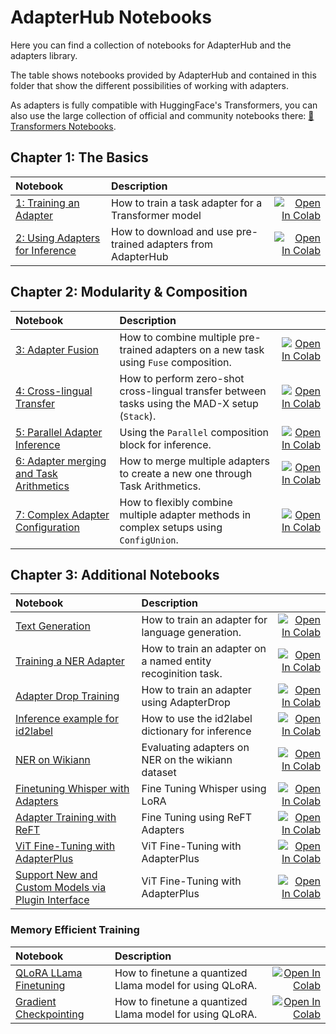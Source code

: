 # AdapterHub Notebooks

Here you can find a collection of notebooks for AdapterHub and the adapters library.

The table shows notebooks provided by AdapterHub and contained in this folder that show the different possibilities of working with adapters.

As adapters is fully compatible with HuggingFace's Transformers, you can also use the large collection of official and community notebooks there: [🤗 Transformers Notebooks](https://github.com/huggingface/transformers/tree/main/notebooks).

## Chapter 1: The Basics

| Notebook        | Description          |   |
|:----------------|:---------------------|--:|
| [1: Training an Adapter](https://github.com/Adapter-Hub/adapters/blob/main/notebooks/01_Adapter_Training.ipynb) | How to train a task adapter for a Transformer model | [![Open In Colab](https://colab.research.google.com/assets/colab-badge.svg)](https://colab.research.google.com/github/Adapter-Hub/adapters/blob/main/notebooks/01_Adapter_Training.ipynb) |
| [2: Using Adapters for Inference](https://github.com/Adapter-Hub/adapters/blob/main/notebooks/02_Adapter_Inference.ipynb) | How to download and use pre-trained adapters from AdapterHub | [![Open In Colab](https://colab.research.google.com/assets/colab-badge.svg)](https://colab.research.google.com/github/Adapter-Hub/adapters/blob/main/notebooks/02_Adapter_Inference.ipynb) |

## Chapter 2: Modularity & Composition

| Notebook        | Description          |   |
|:----------------|:---------------------|--:|
| [3: Adapter Fusion](https://github.com/Adapter-Hub/adapters/blob/main/notebooks/03_Adapter_Fusion.ipynb) | How to combine multiple pre-trained adapters on a new task using `Fuse` composition. | [![Open In Colab](https://colab.research.google.com/assets/colab-badge.svg)](https://colab.research.google.com/github/Adapter-Hub/adapters/blob/main/notebooks/03_Adapter_Fusion.ipynb) |
| [4: Cross-lingual Transfer](https://github.com/Adapter-Hub/adapters/blob/main/notebooks/04_Cross_Lingual_Transfer.ipynb) | How to perform zero-shot cross-lingual transfer between tasks using the MAD-X setup (`Stack`). | [![Open In Colab](https://colab.research.google.com/assets/colab-badge.svg)](https://colab.research.google.com/github/Adapter-Hub/adapters/blob/main/notebooks/04_Cross_Lingual_Transfer.ipynb) |
| [5: Parallel Adapter Inference](https://github.com/Adapter-Hub/adapters/blob/main/notebooks/05_Parallel_Adapter_Inference.ipynb) | Using the `Parallel` composition block for inference. | [![Open In Colab](https://colab.research.google.com/assets/colab-badge.svg)](https://colab.research.google.com/github/Adapter-Hub/adapters/blob/main/notebooks/05_Parallel_Adapter_Inference.ipynb) |
| [6: Adapter merging and Task Arithmetics](https://github.com/Adapter-Hub/adapters/blob/main/notebooks/06_Task_Arithmetics.ipynb) | How to merge multiple adapters to create a new one through Task Arithmetics. | [![Open In Colab](https://colab.research.google.com/assets/colab-badge.svg)](https://colab.research.google.com/github/Adapter-Hub/adapters/blob/main/notebooks/06_Task_Arithmetics.ipynb) |
| [7: Complex Adapter Configuration](https://github.com/Adapter-Hub/adapters/blob/main/notebooks/07_Complex_Adapter_Configuration.ipynb) | How to flexibly combine multiple adapter methods in complex setups using `ConfigUnion`. | [![Open In Colab](https://colab.research.google.com/assets/colab-badge.svg)](https://colab.research.google.com/github/Adapter-Hub/adapters/blob/main/notebooks/07_Complex_Adapter_Configuration.ipynb) |

## Chapter 3: Additional Notebooks

| Notebook        | Description          |   |
|:----------------|:---------------------|--:|
| [Text Generation](https://github.com/Adapter-Hub/adapters/blob/main/notebooks/Text_Generation_Training.ipynb) | How to train an adapter for language generation. | [![Open In Colab](https://colab.research.google.com/assets/colab-badge.svg)](https://colab.research.google.com/github/Adapter-Hub/adapters/blob/main/notebooks/Text_Generation_Training.ipynb) |
| [Training a NER Adapter](https://github.com/Adapter-Hub/adapters/blob/main/notebooks/Adapter_train_NER_with_id2label.ipynb) | How to train an adapter on a named entity recoginition task. | [![Open In Colab](https://colab.research.google.com/assets/colab-badge.svg)](https://colab.research.google.com/github/Adapter-Hub/adapters/blob/main/notebooks/Adapter_train_NER_with_id2label.ipynb) |
| [Adapter Drop Training](https://github.com/Adapter-Hub/adapters/blob/main/notebooks/Adapter_Drop_Training.ipynb) | How to train an adapter using AdapterDrop | [![Open In Colab](https://colab.research.google.com/assets/colab-badge.svg)](https://colab.research.google.com/github/Adapter-Hub/adapters/blob/main/notebooks/Adapter_Drop_Training.ipynb) |
| [Inference example for id2label](https://github.com/Adapter-Hub/adapters/blob/main/notebooks/Adapter_train_NER_with_id2label.ipynb) | How to use the id2label dictionary for inference | [![Open In Colab](https://colab.research.google.com/assets/colab-badge.svg)](https://colab.research.google.com/github/Adapter-Hub/adapters/blob/main/notebooks/Adapter_id2label_inference.ipynb) |
| [NER on Wikiann](https://github.com/Adapter-Hub/adapters/blob/main/notebooks/08_NER_Wikiann.ipynb) | Evaluating adapters on NER on the wikiann dataset | [![Open In Colab](https://colab.research.google.com/assets/colab-badge.svg)](https://colab.research.google.com/github/Adapter-Hub/adapters/blob/main/notebooks/08_NER_Wikiann.ipynb) |
| [Finetuning Whisper with Adapters](https://github.com/Adapter-Hub/adapters/blob/main/notebooks/Adapter_Whisper_Audio_FineTuning.ipynb) | Fine Tuning Whisper using LoRA | [![Open In Colab](https://colab.research.google.com/assets/colab-badge.svg)](https://colab.research.google.com/github/Adapter-Hub/adapters/blob/main/notebooks/Adapter_Whisper_Audio_FineTuning.ipynb) |
| [Adapter Training with ReFT](https://github.com/Adapter-Hub/adapters/blob/main/notebooks/ReFT_Adapters_Finetuning.ipynb) | Fine Tuning using ReFT Adapters | [![Open In Colab](https://colab.research.google.com/assets/colab-badge.svg)](https://colab.research.google.com/github/Adapter-Hub/adapters/blob/main/notebooks/ReFT_Adapters_Finetuning.ipynb) |
| [ViT Fine-Tuning with AdapterPlus](https://github.com/Adapter-Hub/adapters/blob/main/notebooks/ViT_AdapterPlus_FineTuning.ipynb) | ViT Fine-Tuning with AdapterPlus | [![Open In Colab](https://colab.research.google.com/assets/colab-badge.svg)](https://colab.research.google.com/github/Adapter-Hub/adapters/blob/main/notebooks/ViT_AdapterPlus_FineTuning.ipynb) |
| [Support New and Custom Models via Plugin Interface](https://github.com/Adapter-Hub/adapters/blob/main/notebooks/Adapter_Interface_Qwen.ipynb) | ViT Fine-Tuning with AdapterPlus | [![Open In Colab](https://colab.research.google.com/assets/colab-badge.svg)](https://colab.research.google.com/github/Adapter-Hub/adapters/blob/main/notebooks/Adapter_Interface_Qwen.ipynb) |

### Memory Efficient Training
| Notebook        | Description          |   |
|:----------------|:---------------------|--:|
| [QLoRA LLama Finetuning](https://github.com/Adapter-Hub/adapters/blob/main/notebooks/QLoRA_Llama_Finetuning.ipynb) | How to finetune a quantized Llama model for using QLoRA. | [![Open In Colab](https://colab.research.google.com/assets/colab-badge.svg)](https://colab.research.google.com/github/Adapter-Hub/adapters/blob/main/notebooks/QLoRA_Llama_Finetuning.ipynb) |
| [Gradient Checkpointing](https://github.com/Adapter-Hub/adapters/blob/main/notebooks/Gradient_Checkpointing_Llama.ipynb) | How to finetune a quantized Llama model for using QLoRA. | [![Open In Colab](https://colab.research.google.com/assets/colab-badge.svg)](https://colab.research.google.com/github/Adapter-Hub/adapters/blob/main/notebooks/QLoRA_Llama_Finetuning.ipynb) |
